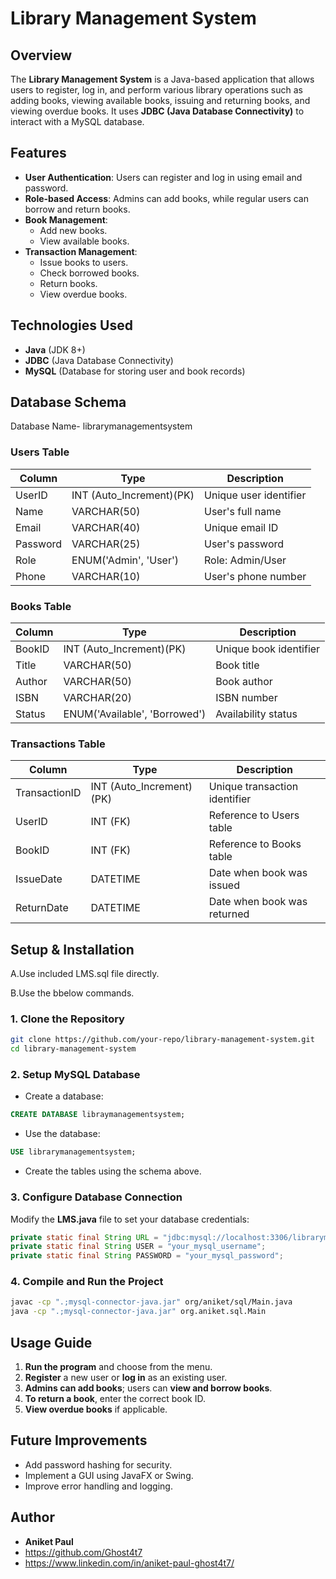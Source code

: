 # Library Management System

## Overview
The **Library Management System** is a Java-based application that allows users to register, log in, and perform various library operations such as adding books, viewing available books, issuing and returning books, and viewing overdue books. It uses **JDBC (Java Database Connectivity)** to interact with a MySQL database.

## Features
- **User Authentication**: Users can register and log in using email and password.
- **Role-based Access**: Admins can add books, while regular users can borrow and return books.
- **Book Management**:
  - Add new books.
  - View available books.
- **Transaction Management**:
  - Issue books to users.
  - Check borrowed books.
  - Return books.
  - View overdue books.

## Technologies Used
- **Java** (JDK 8+)
- **JDBC** (Java Database Connectivity)
- **MySQL** (Database for storing user and book records)

## Database Schema
Database Name- librarymanagementsystem
### Users Table
| Column    | Type                     | Description              |
|-----------|--------------------------|--------------------------|
| UserID    | INT (Auto_Increment)(PK) | Unique user identifier   |
| Name      | VARCHAR(50)              | User's full name         |
| Email     | VARCHAR(40)              | Unique email ID          |
| Password  | VARCHAR(25)              | User's password          |
| Role      | ENUM('Admin', 'User')    | Role: Admin/User         |
| Phone     | VARCHAR(10)              | User's phone number      |

### Books Table
| Column    | Type                          | Description              |
|-----------|-------------------------------|--------------------------|
| BookID    | INT (Auto_Increment)(PK)      | Unique book identifier   |
| Title     | VARCHAR(50)                   | Book title               |
| Author    | VARCHAR(50)                   | Book author              |
| ISBN      | VARCHAR(20)                   | ISBN number              |
| Status    | ENUM('Available', 'Borrowed') | Availability status      |

### Transactions Table
| Column        | Type                      | Description                   |
|---------------|---------------------------|-------------------------------|
| TransactionID | INT (Auto_Increment)(PK)  | Unique transaction identifier |
| UserID        | INT (FK)                  | Reference to Users table      |
| BookID        | INT (FK)                  | Reference to Books table      |
| IssueDate     | DATETIME                  | Date when book was issued     |
| ReturnDate    | DATETIME                  | Date when book was returned   |

## Setup & Installation
A.Use included LMS.sql file directly.

B.Use the bbelow commands.
### 1. Clone the Repository
```sh
git clone https://github.com/your-repo/library-management-system.git
cd library-management-system
```

### 2. Setup MySQL Database
- Create a database:
```sql
CREATE DATABASE libraymanagementsystem;
```
- Use the database:
```sql
USE librarymanagementsystem;
```
- Create the tables using the schema above.

### 3. Configure Database Connection
Modify the **LMS.java** file to set your database credentials:
```java
private static final String URL = "jdbc:mysql://localhost:3306/librarymanagementsystem";
private static final String USER = "your_mysql_username";
private static final String PASSWORD = "your_mysql_password";
```

### 4. Compile and Run the Project
```sh
javac -cp ".;mysql-connector-java.jar" org/aniket/sql/Main.java
java -cp ".;mysql-connector-java.jar" org.aniket.sql.Main
```

## Usage Guide
1. **Run the program** and choose from the menu.
2. **Register** a new user or **log in** as an existing user.
3. **Admins can add books**; users can **view and borrow books**.
4. **To return a book**, enter the correct book ID.
5. **View overdue books** if applicable.

## Future Improvements
- Add password hashing for security.
- Implement a GUI using JavaFX or Swing.
- Improve error handling and logging.

## Author
- **Aniket Paul**
- https://github.com/Ghost4t7
- https://www.linkedin.com/in/aniket-paul-ghost4t7/

